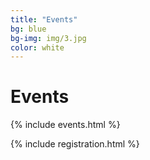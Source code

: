 ```yaml
---
title: "Events"
bg: blue
bg-img: img/3.jpg
color: white
---
```


<h1 class="aclonica">Events</h1>

{% include events.html %}

{% include registration.html %}
